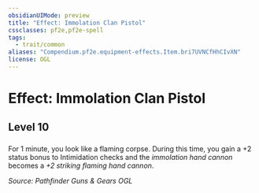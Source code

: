 ```yaml
---
obsidianUIMode: preview
title: "Effect: Immolation Clan Pistol"
cssclasses: pf2e,pf2e-spell
tags:
  - trait/common
aliases: "Compendium.pf2e.equipment-effects.Item.bri7UVNCfHhCIvXN"
license: OGL
---
```

# Effect: Immolation Clan Pistol
## Level 10
### 






For 1 minute, you look like a flaming corpse. During this time, you gain a +2 status bonus to Intimidation checks and the _immolation hand cannon_ becomes a _+2 striking flaming hand cannon_.

*Source: Pathfinder Guns & Gears*
*OGL*